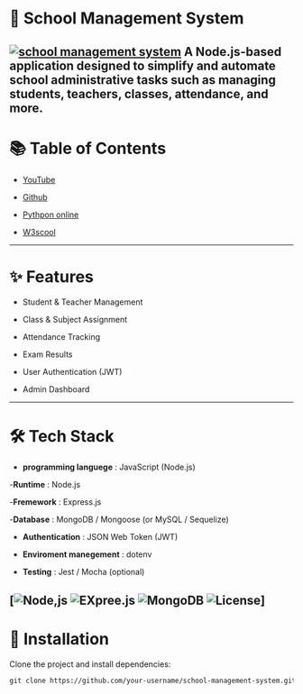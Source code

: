 # 🏫 School Management System

[![school management system](https://img.shields.io/badge/School_management_sytem-Aminstrator-Green)](https://getbootstrap.com/)
A Node.js-based application designed to simplify and automate school administrative tasks such as managing students, teachers, classes, attendance, and more.
---
# 📚 Table of Contents

- [YouTube](https://www.youtube.com/watch?v=DeP-FuXtnmU&list=RD-IQcA1jmb3I&index=6)

- [Github](https://github.com/)

- [Pythpon online](https://www.programiz.com/python-programming/online-compiler/)

- [W3scool](https://www.w3schools.com/)
---
# ✨ Features
 - Student & Teacher Management

 - Class & Subject Assignment

 -  Attendance Tracking

 - Exam Results
 - User Authentication (JWT)
 - Admin Dashboard
 ---
 # 🛠 Tech Stack

 - **programming languege** : JavaScript (Node.js)

 -**Runtime** : Node.js

 -**Fremework** : Express.js

 -**Database** : MongoDB / Mongoose (or MySQL / Sequelize)

 - **Authentication** : JSON Web Token (JWT)

- **Enviroment manegement** : dotenv

- **Testing** : Jest / Mocha (optional)

[![Node,js](https://img.shields.io/badge/Node,je-18.x-green )
![EXpree.js](https://img.shields.io/badge/Expree,js-Framework-blue )
![MongoDB](https://img.shields.io/badge/MongoDB-Database-green )
![License](https://img.shields.io/badge/license-MIT-blue )]
---
# 🚀 Installation
Clone the project and install dependencies:

```HTML
git clone https://github.com/your-username/school-management-system.git 

